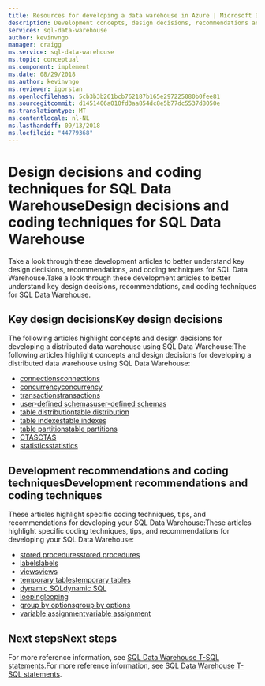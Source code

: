 ```yaml
---
title: Resources for developing a data warehouse in Azure | Microsoft Docs
description: Development concepts, design decisions, recommendations and coding techniques for SQL Data Warehouse.
services: sql-data-warehouse
author: kevinvngo
manager: craigg
ms.service: sql-data-warehouse
ms.topic: conceptual
ms.component: implement
ms.date: 08/29/2018
ms.author: kevinvngo
ms.reviewer: igorstan
ms.openlocfilehash: 5cb3b3b261bcb762187b165e297225080b0fee81
ms.sourcegitcommit: d1451406a010fd3aa854dc8e5b77dc5537d8050e
ms.translationtype: MT
ms.contentlocale: nl-NL
ms.lasthandoff: 09/13/2018
ms.locfileid: "44779368"
---
```

# <a name="design-decisions-and-coding-techniques-for-sql-data-warehouse"></a><span data-ttu-id="3c4ef-103">Design decisions and coding techniques for SQL Data Warehouse</span><span class="sxs-lookup"><span data-stu-id="3c4ef-103">Design decisions and coding techniques for SQL Data Warehouse</span></span>
<span data-ttu-id="3c4ef-104">Take a look through these development articles to better understand key design decisions, recommendations, and coding techniques for SQL Data Warehouse.</span><span class="sxs-lookup"><span data-stu-id="3c4ef-104">Take a look through these development articles to better understand key design decisions, recommendations, and coding techniques for SQL Data Warehouse.</span></span>

## <a name="key-design-decisions"></a><span data-ttu-id="3c4ef-105">Key design decisions</span><span class="sxs-lookup"><span data-stu-id="3c4ef-105">Key design decisions</span></span>
<span data-ttu-id="3c4ef-106">The following articles highlight concepts and design decisions for developing a distributed data warehouse using SQL Data Warehouse:</span><span class="sxs-lookup"><span data-stu-id="3c4ef-106">The following articles highlight concepts and design decisions for developing a distributed data warehouse using SQL Data Warehouse:</span></span>

* <span data-ttu-id="3c4ef-107">[connections][connections]</span><span class="sxs-lookup"><span data-stu-id="3c4ef-107">[connections][connections]</span></span>
* <span data-ttu-id="3c4ef-108">[concurrency][concurrency]</span><span class="sxs-lookup"><span data-stu-id="3c4ef-108">[concurrency][concurrency]</span></span>
* <span data-ttu-id="3c4ef-109">[transactions][transactions]</span><span class="sxs-lookup"><span data-stu-id="3c4ef-109">[transactions][transactions]</span></span>
* <span data-ttu-id="3c4ef-110">[user-defined schemas][user-defined schemas]</span><span class="sxs-lookup"><span data-stu-id="3c4ef-110">[user-defined schemas][user-defined schemas]</span></span>
* <span data-ttu-id="3c4ef-111">[table distribution][table distribution]</span><span class="sxs-lookup"><span data-stu-id="3c4ef-111">[table distribution][table distribution]</span></span>
* <span data-ttu-id="3c4ef-112">[table indexes][table indexes]</span><span class="sxs-lookup"><span data-stu-id="3c4ef-112">[table indexes][table indexes]</span></span>
* <span data-ttu-id="3c4ef-113">[table partitions][table partitions]</span><span class="sxs-lookup"><span data-stu-id="3c4ef-113">[table partitions][table partitions]</span></span>
* <span data-ttu-id="3c4ef-114">[CTAS][CTAS]</span><span class="sxs-lookup"><span data-stu-id="3c4ef-114">[CTAS][CTAS]</span></span>
* <span data-ttu-id="3c4ef-115">[statistics][statistics]</span><span class="sxs-lookup"><span data-stu-id="3c4ef-115">[statistics][statistics]</span></span>

## <a name="development-recommendations-and-coding-techniques"></a><span data-ttu-id="3c4ef-116">Development recommendations and coding techniques</span><span class="sxs-lookup"><span data-stu-id="3c4ef-116">Development recommendations and coding techniques</span></span>
<span data-ttu-id="3c4ef-117">These articles highlight specific coding techniques, tips, and recommendations for developing your SQL Data Warehouse:</span><span class="sxs-lookup"><span data-stu-id="3c4ef-117">These articles highlight specific coding techniques, tips, and recommendations for developing your SQL Data Warehouse:</span></span>

* <span data-ttu-id="3c4ef-118">[stored procedures][stored procedures]</span><span class="sxs-lookup"><span data-stu-id="3c4ef-118">[stored procedures][stored procedures]</span></span>
* <span data-ttu-id="3c4ef-119">[labels][labels]</span><span class="sxs-lookup"><span data-stu-id="3c4ef-119">[labels][labels]</span></span>
* <span data-ttu-id="3c4ef-120">[views][views]</span><span class="sxs-lookup"><span data-stu-id="3c4ef-120">[views][views]</span></span>
* <span data-ttu-id="3c4ef-121">[temporary tables][temporary tables]</span><span class="sxs-lookup"><span data-stu-id="3c4ef-121">[temporary tables][temporary tables]</span></span>
* <span data-ttu-id="3c4ef-122">[dynamic SQL][dynamic SQL]</span><span class="sxs-lookup"><span data-stu-id="3c4ef-122">[dynamic SQL][dynamic SQL]</span></span>
* <span data-ttu-id="3c4ef-123">[looping][looping]</span><span class="sxs-lookup"><span data-stu-id="3c4ef-123">[looping][looping]</span></span>
* <span data-ttu-id="3c4ef-124">[group by options][group by options]</span><span class="sxs-lookup"><span data-stu-id="3c4ef-124">[group by options][group by options]</span></span>
* <span data-ttu-id="3c4ef-125">[variable assignment][variable assignment]</span><span class="sxs-lookup"><span data-stu-id="3c4ef-125">[variable assignment][variable assignment]</span></span>

## <a name="next-steps"></a><span data-ttu-id="3c4ef-126">Next steps</span><span class="sxs-lookup"><span data-stu-id="3c4ef-126">Next steps</span></span>
<span data-ttu-id="3c4ef-127">For more reference information, see [SQL Data Warehouse T-SQL statements](sql-data-warehouse-reference-tsql-statements.md).</span><span class="sxs-lookup"><span data-stu-id="3c4ef-127">For more reference information, see [SQL Data Warehouse T-SQL statements](sql-data-warehouse-reference-tsql-statements.md).</span></span>

<!--Image references-->

<!--Article references-->
[concurrency]: ./resource-classes-for-workload-management.md
[connections]: ./sql-data-warehouse-connect-overview.md
[CTAS]: ./sql-data-warehouse-develop-ctas.md
[dynamic SQL]: ./sql-data-warehouse-develop-dynamic-sql.md
[group by options]: ./sql-data-warehouse-develop-group-by-options.md
[labels]: ./sql-data-warehouse-develop-label.md
[looping]: ./sql-data-warehouse-develop-loops.md
[statistics]: ./sql-data-warehouse-tables-statistics.md
[stored procedures]: ./sql-data-warehouse-develop-stored-procedures.md
[table distribution]: ./sql-data-warehouse-tables-distribute.md
[table indexes]: ./sql-data-warehouse-tables-index.md
[table partitions]: ./sql-data-warehouse-tables-partition.md
[temporary tables]: ./sql-data-warehouse-tables-temporary.md
[transactions]: ./sql-data-warehouse-develop-transactions.md
[user-defined schemas]: ./sql-data-warehouse-develop-user-defined-schemas.md
[variable assignment]: ./sql-data-warehouse-develop-variable-assignment.md
[views]: ./sql-data-warehouse-develop-views.md


<!--MSDN references-->
[renaming objects]: https://msdn.microsoft.com/library/mt631611.aspx

<!--Other Web references-->
